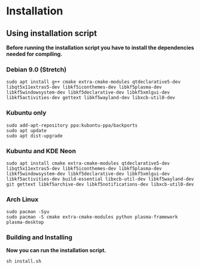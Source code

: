 Installation
============

## Using installation script

**Before running the installation script you have to install the dependencies needed for compiling.**


### Debian 9.0 (Stretch)

```
sudo apt install g++ cmake extra-cmake-modules qtdeclarative5-dev libqt5x11extras5-dev libkf5iconthemes-dev libkf5plasma-dev libkf5windowsystem-dev libkf5declarative-dev libkf5xmlgui-dev libkf5activities-dev gettext libkf5wayland-dev libxcb-util0-dev
```

### Kubuntu only

```
sudo add-apt-repository ppa:kubuntu-ppa/backports
sudo apt update
sudo apt dist-upgrade
```

### Kubuntu and KDE Neon

```
sudo apt install cmake extra-cmake-modules qtdeclarative5-dev libqt5x11extras5-dev libkf5iconthemes-dev libkf5plasma-dev libkf5windowsystem-dev libkf5declarative-dev libkf5xmlgui-dev libkf5activities-dev build-essential libxcb-util-dev libkf5wayland-dev git gettext libkf5archive-dev libkf5notifications-dev libxcb-util0-dev
```

### Arch Linux

```
sudo pacman -Syu
sudo pacman -S cmake extra-cmake-modules python plasma-framework plasma-desktop
```

### Building and Installing

**Now you can run the installation script.**

```
sh install.sh
```

